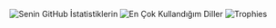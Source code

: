 ![Senin GitHub İstatistiklerin](https://github-readme-stats.vercel.app/api?username=AlpikTech&show_icons=true&theme=radical)
![En Çok Kullandığım Diller](https://github-readme-stats.vercel.app/api/top-langs/?username=AlpikTech&layout=compact&theme=radical)
![Trophies](https://github-profile-trophy.vercel.app/?username=AlpikTech)
